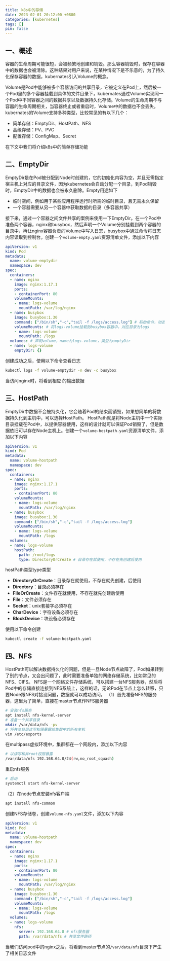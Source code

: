 ```yaml
---
title: k8s中的存储
date: 2023-02-01 20:12:00 +0800
categories: [kubernetes]
tags: []
pin: false
---
```


## 一、概述

容器的生命周期可能很短，会被频繁地创建和销毁。那么容器销毁时，保存在容器中的数据也会被清除。这种结果对用户来说，在某种情况下是不乐意的，为了持久化保存容器的数据，kubernates引入Volume的概念。

Volume是Pod中能够被多个容器访问的共享目录，它被定义在Pod上，然后被一个Pod里的多个容器挂载到具体的文件目录下，kubernates通过Volume实现同一个Pod中不同容器之间的数据共享以及数据持久化存储。Volume的生命周期不与容器的生命周期相关，当容器终止或者重启时，Volume中的数据也不会丢失。kubernates的Volume支持多种类型，比较常见的有以下几个：

- 简单存储：EmptyDir、HostPath、NFS
- 高级存储：PV、PVC
- 配置存储：ConfigMap、Secret

在下文中我们将介绍k8s中的简单存储功能

## 二、EmptyDir

EmptyDir是在Pod被分配到Node时创建的，它的初始化内容为空，并且无需指定宿主机上对应的目录文件，因为kubernetes会自动分配一个目录，到Pod销毁时，EmptyDir中的数据也会被永久删除。Empty用途如下

- 临时空间，例如用于某些应用程序运行时所需的临时目录，且无需永久保留
- 一个容器需要从另一个容器中获取数据的目录（多容器共享）

接下来，通过一个容器之间文件共享的案例来使用一下EmptyDir。在一个Pod中准备两个容器，nginx和busybox，然后声明一个Volume分别挂载到两个容器的目录中，再让nginx容器负责向Volume中写入日志，busybox中通过命令将日志内容读取到控制台。创建一个`volume-empty.yaml`资源清单文件，添加以下内容

```yaml
apiVersion: v1
kind: Pod
metadata:
  name: volume-emptydir
  namespace: dev
spec:
  containers:
  - name: nginx
    image: nginx:1.17.1
    ports:
    - containerPort: 80
    volumeMounts:
    - name: logs-volume
      mountPath: /var/log/nginx
  - name: busybox
    image: busybox:1.30
    command: ["/bin/sh","-c","tail -f /logs/access.log"] # 初始命令，动态读取文件中内容
    volumeMounts: # 将logs-volume挂载到busybox容器中，对应目录为logs
    - name: logs-volume
      mountPath: /logs
  volumes: # 声明volume，name为logs-volume，类型为emptyDir
  - name: logs-volume
    emptyDir: {}
```

创建成功之后，使用以下命令查看日志

```bash
kubectl logs -f volume-emptydir -n dev -c busybox
```

当访问nginx时，将看到相应 的输出数据

## 三、HostPath

EmptyDir中数据不会被持久化，它会随着Pod的结束而销毁，如果想简单的将数据持久化到主机中，可以选择HostPath。
HostPath就是将Node主机中一个实际目录挂载在Pod中，以提供容器使用，这样的设计就可以保证Pod销毁了，但是数据依旧可以存在Node主机上。创建一个`volume-hostpath.yaml`资源清单文件，添加以下内容

```yaml
apiVersion: v1
kind: Pod
metadata:
  name: volume-hostpath
  namespace: dev
spec:
  containers:
  - name: nginx
    image: nginx:1.17.1
    ports:
    - containerPort: 80
    volumeMounts:
    - name: logs-volume
      mountPath: /var/log/nginx
  - name: busybox
    image: busybox:1.30
    command: ["/bin/sh","-c","tail -f /logs/access.log"]
    volumeMounts:
    - name: logs-volume
      mountPath: /logs
  volumes:
  - name: logs-volume
    hostPath:
      path: /root/logs
      type: DirectoryOrCreate # 目录存在就使用，不存在先创建后使用
```

hostPath类型type类型

- **DirectoryOrCreate**：目录存在就使用，不存在就先创建，后使用
- **Directory**：目录必须存在
- **FileOrCreate**：文件存在就使用，不存在就先创建后使用
- **File**：文件必须存在
- **Socket**：unix套接字必须存在
- **CharDevice**：字符设备必须存在
- **BlockDevice**：块设备必须存在

使用以下命令创建

```bash
kubectl create -f volume-hostpath.yaml
```

## 四、NFS

HostPath可以解决数据持久化的问题，但是一旦Node节点故障了，Pod如果转到了别的节点，又会出问题了，此时需要准备单独的网络存储系统，比如常见的NFS、CIFS。
NFS是一个网络文件存储系统，可以搭建一台NFS服务器，然后将Pod中的存储直接连接到NFS系统上，这样的话，无论Pod在节点上怎么转移，只要Node跟NFS对接没问题，数据就可以成功访问。
（1）首先准备NFS的服务器，这里为了简单，直接在master节点作NFS服务器

```bash
# 安装nfs服务
apt install nfs-kernel-server
# 准备一个共享目录
mkdir /var/data/nfs -pv
# 将共享目录读写权限暴露给集群中的所有主机
vim /etc/exports
```

在multipass虚拟环境中，集群都在一个网段内，添加以下内容

```bash
# 以读写和非root权限暴露
/var/data/nfs 192.168.64.0/24(rw,no_root_squash)
```

重启nfs服务

```bash
# 启动
systemctl start nfs-kernel-server
```

（2）在node节点安装nfs客户端

```bash
apt install nfs-common
```

创建NFS存储卷，创建`volume-nfs.yaml`文件，添加以下内容

```yaml
apiVersion: v1
kind: Pod
metadata:
  name: volume-hostpath
  namespace: dev
spec:
  containers:
  - name: nginx
    image: nginx:1.17.1
    ports:
    - containerPort: 80
    volumeMounts:
    - name: logs-volume
      mountPath: /var/log/nginx
  - name: busybox
    image: busybox:1.30
    command: ["/bin/sh","-c","tail -f /logs/access.log"]
    volumeMounts:
    - name: logs-volume
      mountPath: /logs
  volumes:
  - name: logs-volume
    nfs:
      server: 192.168.64.8 # nfs服务器
      path: /var/data/nfs # 共享文件路径
```

当我们访问pod中的nginx之后，将看到master节点的`/var/data/nfs`目录下产生了相关日志文件
